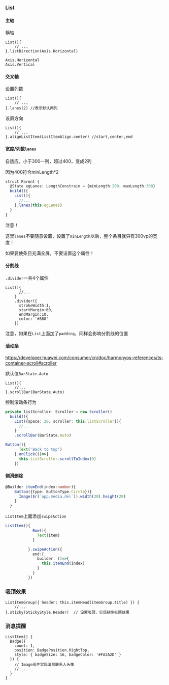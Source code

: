 ### List

#### 主轴

横轴

```
List(){
	// ...
}.listDirection(Axis.Horizontal)
```

```
Axis.Horizontal
Axis.Vertical
```



#### 交叉轴

设置列数

```
List(){
	// ...
}.lanes(2) //表示默认两列
```



设置方向

```
List(){
	// ...
}.alignListItem(ListItemAlign.center) //start,center,end
```



#### 宽度/列数`lanes`

自适应，小于300一列，超过400，变成2列

因为400符合minLength*2

```typescript
struct Parent {
  @State egLanes: LengthConstrain = {minLength:200, maxLength:300}
  build(){
    List(){
      //...
    }.lanes(this.egLanes)
  }
}
```

注意！

这里`lanes`不要随意设置，设置了`minLength`以后，整个条目就只有300vp的宽度！

如果要使条目充满全屏，不要设置这个属性！



#### 分割线

`.divider`一共4个属性

```
List(){
      //...
    }
    .divider({
      strokeWidth:1,
      startMargin:60,
      endMargin:10,
      color: '#888'
    })
```

注意，如果在`List`上面加了`padding`，同样会影响分割线的位置



#### 滚动条

https://developer.huawei.com/consumer/cn/doc/harmonyos-references/ts-container-scroll#scroller

默认值`BarState.Auto`

```
List(){
	//...
}.scrollBar(BarState.Auto)
```



控制滚动条行为

```typescript
private listScroller: Scroller = new Scroller()
  build(){
    List({space: 20, scroller: this.listScroller}){
      //...
    }
    .scrollBar(BarState.Auto)
```

```typescript
Button(){
      Text('Back to top')
    }.onClick(()=>{
      this.listScroller.scrollToIndex(0)
    })
```



#### 侧滑删除

```typescript
@Builder itemEnd(index:number){
    Button({type: ButtonType.Circle}){
      Image($r(`app.media.del`)).width(20).height(20)
    }
  }
```



`ListItem`上面添加`swipeAction`

```typescript
ListItem(){
            Row(){
              Text(item)
            }

          }.swipeAction({
            end:{
              builder: ()=>{
                this.itemEnd(index)
              }
            }
          })
```



### 吸顶效果

```
ListItemGroup({ header: this.itemHead(itemGroup.title) }) {
	//...
}.sticky(StickyStyle.Header)  // 设置吸顶，实现粘性标题效果
```



### 消息提醒

```
ListItem() {
  Badge({
    count: 1,
    position: BadgePosition.RightTop,
    style: { badgeSize: 16, badgeColor: '#FA2A2D' }
  }) {
    // Image组件实现消息联系人头像
    // ...
  }
}
```

